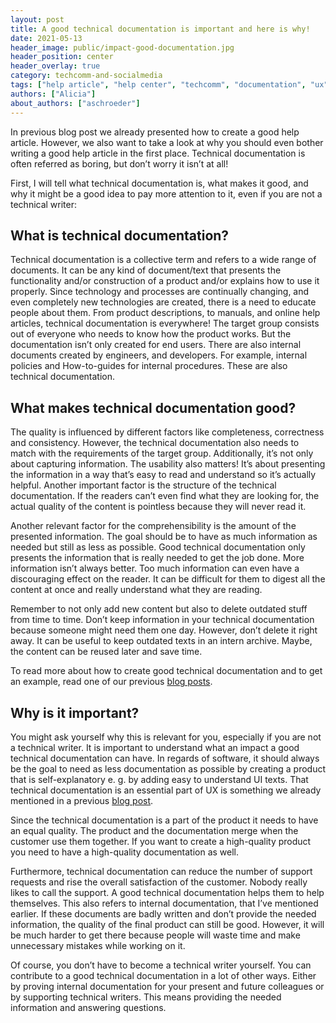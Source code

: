 ```yaml
---
layout: post
title: A good technical documentation is important and here is why!
date: 2021-05-13
header_image: public/impact-good-documentation.jpg
header_position: center
header_overlay: true
category: techcomm-and-socialmedia
tags: ["help article", "help center", "techcomm", "documentation", "ux"]
authors: ["Alicia"]
about_authors: ["aschroeder"]
---
```


In previous blog post we already presented how to create a good help article. However, we also want to take a look at why you should even bother writing a good help article in the first place. Technical documentation is often referred as boring, but don’t worry it isn’t at all!

First, I will tell what technical documentation is, what makes it good, and why it might be a good idea to pay more attention to it, even if you are not a technical writer:

## What is technical documentation?

Technical documentation is a collective term and refers to a wide range of documents. It can be any kind of document/text that presents the functionality and/or construction of a product and/or explains how to use it properly. Since technology and processes are continually changing, and even completely new technologies are created, there is a need to educate people about them. From product descriptions, to manuals, and online help articles, technical documentation is everywhere! The target group consists out of everyone who needs to know how the product works. But the documentation isn’t only created for end users. There are also internal documents created by engineers, and developers. For example, internal policies and How-to-guides for internal procedures. These are also technical documentation.

## What makes technical documentation good?

The quality is influenced by different factors like completeness, correctness and consistency. However, the technical documentation also needs to match with the requirements of the target group. Additionally, it’s not only about capturing information. The usability also matters! It’s about presenting the information in a way that’s easy to read and understand so it’s actually helpful. Another important factor is the structure of the technical documentation. If the readers can’t even find what they are looking for, the actual quality of the content is pointless because they will never read it.

Another relevant factor for the comprehensibility is the amount of the presented information. The goal should be to have as much information as needed but still as less as possible. Good technical documentation only presents the information that is really needed to get the job done. More information isn’t always better. Too much information can even have a discouraging effect on the reader. It can be difficult for them to digest all the content at once and really understand what they are reading.

Remember to not only add new content but also to delete outdated stuff from time to time. Don’t keep information in your technical documentation because someone might need them one day. However, don’t delete it right away. It can be useful to keep outdated texts in an intern archive. Maybe, the content can be reused later and save time.

To read more about how to create good technical documentation and to get an example, read one of our previous [blog posts](/blog/techcomm-and-socialmedia/in-three-steps-to-a-great-help-article/).

## Why is it important?

You might ask yourself why this is relevant for you, especially if you are not a technical writer. It is important to understand what an impact a good technical documentation can have. In regards of software, it should always be the goal to need as less documentation as possible by creating a product that is self-explanatory e. g. by adding easy to understand UI texts. That technical documentation is an essential part of UX is something we already mentioned in a previous [blog post](/blog/techcomm-and-socialmedia/why-ux-and-technical-writing-make-a-dream-team/).

Since the technical documentation is a part of the product it needs to have an equal quality. The product and the documentation merge when the customer use them together. If you want to create a high-quality product you need to have a high-quality documentation as well.

Furthermore, technical documentation can reduce the number of support requests and rise the overall satisfaction of the customer. Nobody really likes to call the support. A good technical documentation helps them to help themselves. This also refers to internal documentation, that I’ve mentioned earlier. If these documents are badly written and don’t provide the needed information, the quality of the final product can still be good. However, it will be much harder to get there because people will waste time and make unnecessary mistakes while working on it.

Of course, you don’t have to become a technical writer yourself. You can contribute to a good technical documentation in a lot of other ways. Either by proving internal documentation for your present and future colleagues or by supporting technical writers. This means providing the needed information and answering questions.
